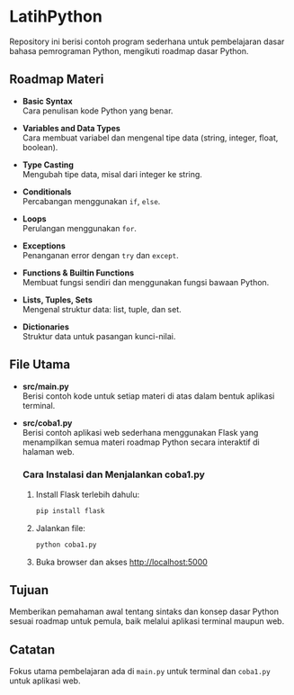 # LatihPython

Repository ini berisi contoh program sederhana untuk pembelajaran dasar bahasa pemrograman Python, mengikuti roadmap dasar Python.

## Roadmap Materi

- **Basic Syntax**  
  Cara penulisan kode Python yang benar.

- **Variables and Data Types**  
  Cara membuat variabel dan mengenal tipe data (string, integer, float, boolean).

- **Type Casting**  
  Mengubah tipe data, misal dari integer ke string.

- **Conditionals**  
  Percabangan menggunakan `if`, `else`.

- **Loops**  
  Perulangan menggunakan `for`.

- **Exceptions**  
  Penanganan error dengan `try` dan `except`.

- **Functions & Builtin Functions**  
  Membuat fungsi sendiri dan menggunakan fungsi bawaan Python.

- **Lists, Tuples, Sets**  
  Mengenal struktur data: list, tuple, dan set.

- **Dictionaries**  
  Struktur data untuk pasangan kunci-nilai.

## File Utama

- **src/main.py**  
  Berisi contoh kode untuk setiap materi di atas dalam bentuk aplikasi terminal.

- **src/coba1.py**  
  Berisi contoh aplikasi web sederhana menggunakan Flask yang menampilkan semua materi roadmap Python secara interaktif di halaman web.

  ### Cara Instalasi dan Menjalankan coba1.py

  1. Install Flask terlebih dahulu:
     ```sh
     pip install flask
     ```
  2. Jalankan file:
     ```sh
     python coba1.py
     ```
  3. Buka browser dan akses [http://localhost:5000](http://localhost:5000)

## Tujuan

Memberikan pemahaman awal tentang sintaks dan konsep dasar Python sesuai roadmap untuk pemula, baik melalui aplikasi terminal maupun web.

## Catatan

Fokus utama pembelajaran ada di `main.py` untuk terminal dan `coba1.py` untuk aplikasi web.
